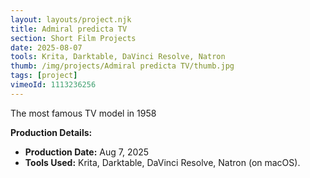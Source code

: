 ```yaml
---
layout: layouts/project.njk
title: Admiral predicta TV
section: Short Film Projects
date: 2025-08-07
tools: Krita, Darktable, DaVinci Resolve, Natron
thumb: /img/projects/Admiral predicta TV/thumb.jpg
tags: [project]
vimeoId: 1113236256
---
```

The most famous TV model in 1958

**Production Details:**
- **Production Date:** Aug 7, 2025
- **Tools Used:**  Krita, Darktable, DaVinci Resolve, Natron  (on macOS).

